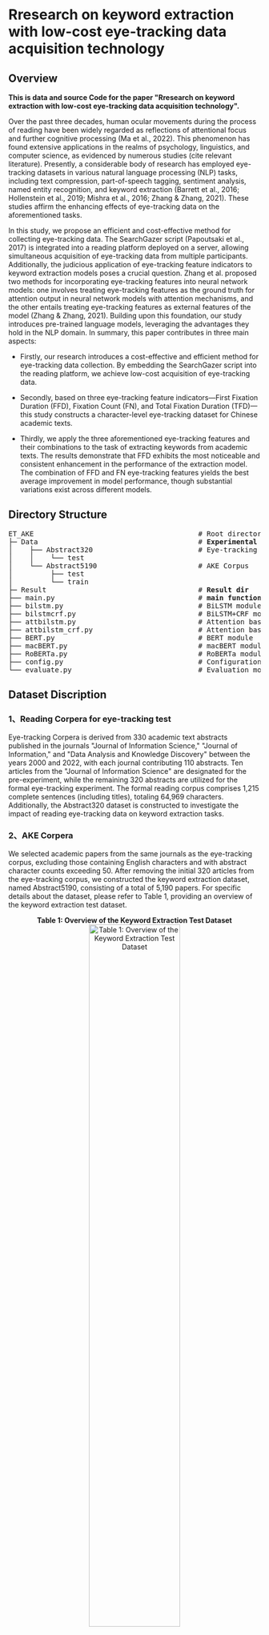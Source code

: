 # Rresearch on keyword extraction with low-cost eye-tracking data acquisition technology

## Overview
<b>This is data and source Code for the paper "Rresearch on keyword extraction with low-cost eye-tracking data acquisition technology".</b>

  Over the past three decades, human ocular movements during the process of reading have been widely regarded as reflections of attentional focus and further cognitive processing (Ma et al., 2022). This phenomenon has found extensive applications in the realms of psychology, linguistics, and computer science, as evidenced by numerous studies (cite relevant literature). Presently, a considerable body of research has employed eye-tracking datasets in various natural language processing (NLP) tasks, including text compression, part-of-speech tagging, sentiment analysis, named entity recognition, and keyword extraction (Barrett et al., 2016; Hollenstein et al., 2019; Mishra et al., 2016; Zhang & Zhang, 2021). These studies affirm the enhancing effects of eye-tracking data on the aforementioned tasks.

In this study, we propose an efficient and cost-effective method for collecting eye-tracking data. The SearchGazer script (Papoutsaki et al., 2017) is integrated into a reading platform deployed on a server, allowing simultaneous acquisition of eye-tracking data from multiple participants. Additionally, the judicious application of eye-tracking feature indicators to keyword extraction models poses a crucial question. Zhang et al. proposed two methods for incorporating eye-tracking features into neural network models: one involves treating eye-tracking features as the ground truth for attention output in neural network models with attention mechanisms, and the other entails treating eye-tracking features as external features of the model (Zhang & Zhang, 2021). Building upon this foundation, our study introduces pre-trained language models, leveraging the advantages they hold in the NLP domain.
In summary, this paper contributes in three main aspects:

* Firstly, our research introduces a cost-effective and efficient method for eye-tracking data collection. By embedding the SearchGazer script into the reading platform, we achieve low-cost acquisition of eye-tracking data.

* Secondly, based on three eye-tracking feature indicators—First Fixation Duration (FFD), Fixation Count (FN), and Total Fixation Duration (TFD)—this study constructs a character-level eye-tracking dataset for Chinese academic texts.

* Thirdly, we apply the three aforementioned eye-tracking features and their combinations to the task of extracting keywords from academic texts. The results demonstrate that FFD exhibits the most noticeable and consistent enhancement in the performance of the extraction model. The combination of FFD and FN eye-tracking features yields the best average improvement in model performance, though substantial variations exist across different models.

## Directory Structure
<pre>ET_AKE                                       # Root directory
├─ Data                                      # <b>Experimental datasets</b>
│    ├── Abstract320                         # Eye-tracking Corpus
│    │    └── test
│    └── Abstract5190                        # AKE Corpus
│         ├── test           
│         └── train
├─ Result                                    # <b>Result dir</b>
├── main.py                                  # <b>main function module</b>
├── bilstm.py                                # BiLSTM module
├── bilstmcrf.py                             # BiLSTM+CRF module
├── attbilstm.py                             # Attention based BiLSTM module
├── attbilstm_crf.py                         # Attention based BiLSTM+CRF module
├── BERT.py                                  # BERT module
├── macBERT.py                               # macBERT module
├── RoBERTa.py                               # RoBERTa module
├── config.py                                # Configuration module
└── evaluate.py                              # Evaluation module
</pre>

## Dataset Discription
### 1、Reading Corpera for eye-tracking test
Eye-tracking Corpera is derived from 330 academic text abstracts published in the journals "Journal of Information Science," "Journal of Information," and "Data Analysis and Knowledge Discovery" between the years 2000 and 2022, with each journal contributing 110 abstracts. Ten articles from the "Journal of Information Science" are designated for the pre-experiment, while the remaining 320 abstracts are utilized for the formal eye-tracking experiment. The formal reading corpus comprises 1,215 complete sentences (including titles), totaling 64,969 characters. Additionally, the Abstract320 dataset is constructed to investigate the impact of reading eye-tracking data on keyword extraction tasks.
### 2、AKE Corpera
We selected academic papers from the same journals as the eye-tracking corpus, excluding those containing English characters and with abstract character counts exceeding 50. After removing the initial 320 articles from the eye-tracking corpus, we constructed the keyword extraction dataset, named Abstract5190, consisting of a total of 5,190 papers. For specific details about the dataset, please refer to Table 1, providing an overview of the keyword extraction test dataset.
<div align=middle>
<b>Table 1: Overview of the Keyword Extraction Test Dataset</b><br>
  <img src="https://yan-xinyi.github.io/figures/ET_AKE_1.png" width="60%" alt="Table 1: Overview of the Keyword Extraction Test Dataset"><br>
  <b>Note: </b> The total character count includes both Chinese characters and punctuation marks. The crucial characters encompass those that have appeared in the keyword sections.<br><br>
</div>

## Configuration
In this study, the Abstract320 and Abstract5190 datasets will be utilized as the test set. Given that the maximum length of abstract text is approximately 500 characters, we set max_length to 512. To mitigate random bias, a five-fold cross-validation will be employed for the relatively smaller Abstract320 dataset. The Abstract5190 dataset will be split into a training set and a test set at a ratio of 4:1. Due to the disparate sizes of the two datasets, the required learning rates and training epochs for different models also differ. For the smaller Abstract320 dataset, the training epochs for the BiLSTM and BiLSTM+CRF models are set to 30, with a learning rate of 0.01. In contrast, for attention-based models, the training epochs are set to 65, with a learning rate of 0.005. The Abstract5190 dataset is trained for 30 epochs across all four models, with a learning rate of 0.003. Regarding the three pre-trained language models, the training epochs for both Abstract320 and Abstract5190 datasets are 10 and 8, respectively, with a learning rate of 5e-5. The code environment is configured according to the following versions:
- Python==3.8
- Torch==2.0.1+cu118
- torchvision==0.9.0
- Sklearn==0.0
- Numpy 1.25.1+mkl
- nltk==3.6.1
- Tqdm==4.59.0

## Quick Start
To delve more deeply into the effectiveness of character-level eye-tracking features applied to keyword extraction tasks within the dataset, this study conducted tests using various keyword extraction models. The keyword extraction models are categorized into two types: those based on recurrent neural networks and those based on pre-trained language models.
### Deep Learning Model Operation Guide
1. <b>Parameter Configuration:</b>  Configure hyperparameters in the config.py file. The key parameters to set include the following.
    - `train_path`,`test_path`,`vocab_path`,`save_path`:Paths for training data, test data, vocabulary data, and result storage.
    - `fs_name`, `fs_num`:Name and quantity of cognitive features.
    - `epochs`: The number of passes through the entire training dataset during the training process. 
    - `lr`: Learning rate.
    - `vocab_size`: Vocabulary size.
    - `embed_dim`,`hidden_dim`: Dimensions of the embedding layer and hidden layer.
    - `batch_size`: The number of examples (or samples) processed together in one forward/backward pass during the training or inference process of a machine learning model.
    - `max_length`: Used to specify the maximum allowed length (number of tokens) for the input text sequence, commonly employed in natural language processing tasks such as text generation or text classification.
2. <b>构建关键词抽取模型：</b> 运行main.py文件，选择要调用的模型并开始训练。

3. <b>配置加入的眼动特征组合：</b> 修改模型中眼动特征组合。例如，下面的代码表示将所有眼动特征添加到模型中：
   `input = torch.cat([input, inputs['et'][:,:,:3]], dim=-1)`
